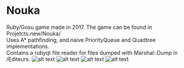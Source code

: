 # Nouka
Ruby/Gosu game made in 2017. The game can be found in Projetcts.new/Nouka/ <br />
Uses A* pathfinding, and naive PriorityQueue and Quadtree implementations. <br />
Contains a rubyqt file reader for files dumped with Marshal::Dump in /Editeurs.
![alt text](https://cdn.discordapp.com/attachments/404481664144769036/942842046002110464/S1.png)
![alt text](https://cdn.discordapp.com/attachments/404481664144769036/942844574370504744/unknown.png)
![alt text](https://cdn.discordapp.com/attachments/404481664144769036/942844984942559353/unknown.png)
![alt text](https://cdn.discordapp.com/attachments/404481664144769036/942845631175721010/unknown.png)
